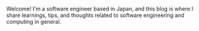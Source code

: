 Welcome! I'm a software engineer based in Japan, and this blog is where I share learnings, tips, and thoughts related to software engineering and computing in general.
